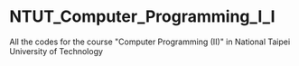 # NTUT_Computer_Programming_I_I
All the codes for the course "Computer Programming (II)" in National Taipei University of Technology

